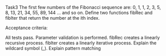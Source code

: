 Task3 
The first few numbers of the Fibonacci sequence are: 0, 1, 1, 2, 3, 5, 8, 13, 21, 34, 55, 89, 144 ... and so on. Define two functions fibRec and fibIter that return the number at the ith index.

Acceptance criteria:

All tests pass.
Parameter validation is performed.
fibRec creates a linearly recursive process.
fibIter creates a linearly iterative process.
Explain the wildcard symbol (_).
Explain pattern matching
